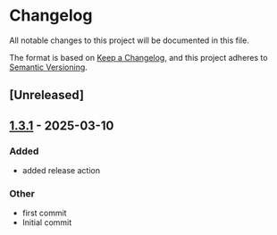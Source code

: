 # Changelog

All notable changes to this project will be documented in this file.

The format is based on [Keep a Changelog](https://keepachangelog.com/en/1.0.0/),
and this project adheres to [Semantic Versioning](https://semver.org/spec/v2.0.0.html).

## [Unreleased]

## [1.3.1](https://github.com/cdc-as81/test123/releases/tag/v1.3.1) - 2025-03-10

### Added

- added release action

### Other

- first commit
- Initial commit
